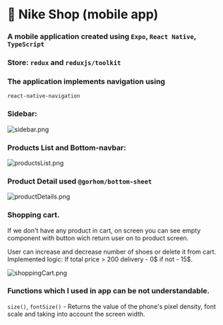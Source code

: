# 👟 Nike Shop (mobile app)

### A mobile application created using  `Expo`, `React Native`, `TypeScript`

### Store: `redux` and `reduxjs/toolkit`

### The application implements navigation using 
`react-native-navigation`

### Sidebar:

![sidebar.png](sidebar.png)


### Products List and Bottom-navbar:

![productsList.png](productsList.png)

### Product Detail used `@gorhom/bottom-sheet`

![productDetails.png](productDetails.png)

### Shopping cart. 
If we don't have any product in cart, 
on screen you can see empty component with button wich return 
user on to product screen. 

User can increase and decrease number of shoes or delete it from cart.
Implemented logic:
If total price > 200 delivery - 0$ if not - 15$.

![shoppingCart.png](shoppingCart.png)

### Functions which I used in app can be not understandable.

`size()`, `fontSize()` - Returns the value of the phone's pixel density, font scale and taking into account the screen width.
